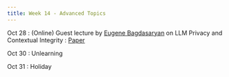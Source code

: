 ```yaml
---
title: Week 14 - Advanced Topics
---
```



Oct 28
: (Online) Guest lecture by [Eugene Bagdasaryan](https://www.cs.cornell.edu/~eugene/) on LLM Privacy and Contextual Integrity
    : [Paper](https://arxiv.org/pdf/2405.05175)


Oct 30
: Unlearning

Oct 31
: Holiday

